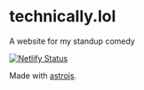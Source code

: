 # technically.lol
A website for my standup comedy

[![Netlify Status](https://api.netlify.com/api/v1/badges/2e7aa4a5-5ef3-4ca0-8f88-a4da4923cbc9/deploy-status)](https://app.netlify.com/sites/technicallylol/deploys)


Made with [astrojs](https://docs.astro.build).
